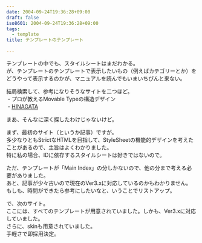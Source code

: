 ```yaml
---
date: 2004-09-24T19:36:28+09:00
draft: false
iso8601: 2004-09-24T19:36:28+09:00
tags:
  - template
title: テンプレートのテンプレート

---
```


<div class="entry-body">
  <p>テンプレートの中でも、スタイルシートはまだわかる。<br />
    が、テンプレートのテンプレートで表示したいもの（例えばカテゴリーとか）をどうやって表示するのかが、マニュアルを読んでもいまいちぴんと来ない。</p>

  <p>結局検索して、参考になりそうなサイトを二つほど。<br />
    ・プロが教えるMovable Typeの構造デザイン<br />
    ・<a href="http://hinagata.biz/">HINAGATA</a></p>

  <p>まあ、そんなに深く探したわけじゃないけど。</p>

  <p>まず、最初のサイト（というか記事）ですが。<br />
    多少なりともStrictなHTMLを目指して、StyleSheetの機能的デザインを考えたことがあるので、主旨はよくわかりました。<br />
    特に私の場合、IDに依存するスタイルシートは好きではないので。</p>

  <p>ただ、テンプレートが「Main Index」の分しかないので、他の分まで考える必要がありました。<br />
    あと、記事が少々古いので現在のVer3.xに対応しているのかもわかりません。<br />
    もしも、時間ができたら参考にしたいなと、いうことでリストアップ。</p>

  <p>で、次のサイト。<br />
    ここには、すべてのテンプレートが用意されていました。しかも、Ver3.xに対応していました。<br />
    さらに、skinも用意されていました。<br />
    手軽さで即採用決定。</p>
</div>
